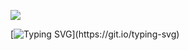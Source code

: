 ![](https://i.postimg.cc/KcDwr8jc/Untitled156-20250119194524.png)

[![Typing SVG](https://readme-typing-svg.demolab.com?font=Fira+Code&size=15&duration=4000&pause=500&color=FFFFFF&vCenter=true&multiline=true&width=435&height=150&lines=%E2%80%9CI%E2%80%99m+going+to+give+my+crew+orders+to+prepare+for+;battle.+Are+you+ready%3F%E2%80%9D;.;%E2%80%9COf+course+I%E2%80%99m+ready.%E2%80%9D+Chuuya+glanced+at+Dazai.;%E2%80%9CWhy+even+ask+that%3F%E2%80%9D;.;Dazai+didn%E2%80%99t+immediately+respond.)](https://git.io/typing-svg)
